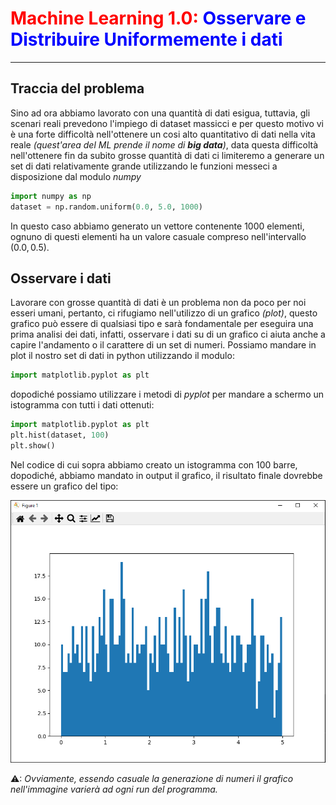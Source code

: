 # <span style="color:red;">Machine Learning 1.0:</span> <span style="color:blue;">Osservare e Distribuire Uniformemente i dati</span>
___
## Traccia del problema
Sino ad ora abbiamo lavorato con una quantità di dati esigua, tuttavia, gli scenari reali prevedono l'impiego di dataset massicci e per questo motivo vi è una forte difficoltà nell'ottenere un cosi alto quantitativo di dati nella vita reale *(quest'area del ML prende il nome di ***big data***)*, data questa difficoltà nell'ottenere fin da subito grosse quantità di dati ci limiteremo a generare un set di dati relativamente grande utilizzando le funzioni messeci a disposizione dal modulo *numpy*

```python
import numpy as np
dataset = np.random.uniform(0.0, 5.0, 1000)
```

In questo caso abbiamo generato un vettore contenente $1000$ elementi, ognuno di questi elementi ha un valore casuale compreso nell'intervallo $(0.0, 0.5)$.

## Osservare i dati
Lavorare con grosse quantità di dati è un problema non da poco per noi esseri umani, pertanto, ci rifugiamo nell'utilizzo di un grafico *(plot)*, questo grafico può essere di qualsiasi tipo e sarà fondamentale per eseguira una prima analisi dei dati, infatti, osservare i dati su di un grafico ci aiuta anche a capire l'andamento o il carattere di un set di numeri.
Possiamo mandare in plot il nostro set di dati in python utilizzando il modulo:

```python
import matplotlib.pyplot as plt
```

dopodiché possiamo utilizzare i metodi di *pyplot* per mandare a schermo un istogramma con tutti i dati ottenuti:

```python
import matplotlib.pyplot as plt
plt.hist(dataset, 100)
plt.show()
```

Nel codice di cui sopra abbiamo creato un istogramma con 100 barre, dopodiché, abbiamo mandato in output il grafico, il risultato finale dovrebbe essere un grafico del tipo:

![istogramma](image\hist.png)

⚠: *Ovviamente, essendo casuale la generazione di numeri il grafico nell'immagine varierà ad ogni run del programma.*